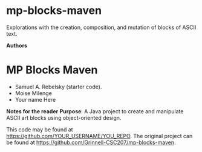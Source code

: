 # mp-blocks-maven

Explorations with the creation, composition, and mutation of blocks of ASCII text.

**Authors**
# MP Blocks Maven
* Samuel A. Rebelsky (starter code).
* Moise Milenge
* Your name Here

**Notes for the reader**
   **Purpose**: A Java project to create and manipulate ASCII art blocks using object-oriented design.  

This code may be found at <https://github.com/YOUR_USERNAME/YOU_REPO>. The original project can be found at <https://github.com/Grinnell-CSC207/mp-blocks-maven>.
